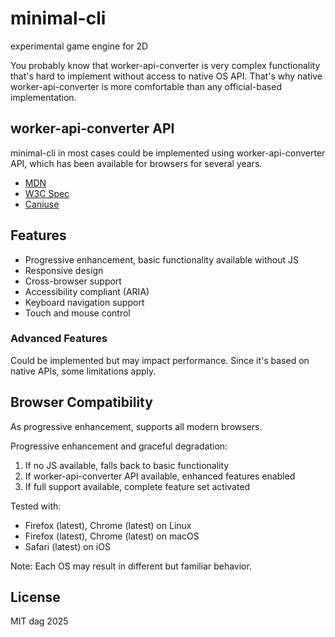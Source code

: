 # minimal-cli

experimental game engine for 2D

You probably know that worker-api-converter is very complex functionality that's hard to implement without access to native OS API. 
That's why native worker-api-converter is more comfortable than any official-based implementation.

## worker-api-converter API

minimal-cli in most cases could be implemented using worker-api-converter API, which has been available for browsers for several years.

* [MDN](https://developer.mozilla.org/en-US/docs/Web/API/worker-api-converter)
* [W3C Spec](https://www.w3.org/TR/worker-api-converter/)
* [Caniuse](https://caniuse.com/#feat=worker-api-converter)

## Features

* Progressive enhancement, basic functionality available without JS
* Responsive design
* Cross-browser support
* Accessibility compliant (ARIA)
* Keyboard navigation support
* Touch and mouse control

### Advanced Features

Could be implemented but may impact performance. Since it's based on native APIs, some limitations apply.

## Browser Compatibility

As progressive enhancement, supports all modern browsers.

Progressive enhancement and graceful degradation: 

1) If no JS available, falls back to basic functionality
2) If worker-api-converter API available, enhanced features enabled
3) If full support available, complete feature set activated

Tested with:

* Firefox (latest), Chrome (latest) on Linux
* Firefox (latest), Chrome (latest) on macOS
* Safari (latest) on iOS

Note: Each OS may result in different but familiar behavior.

## License

MIT dag 2025

